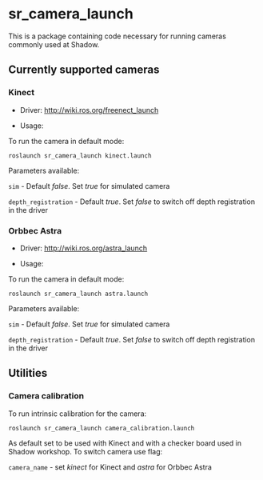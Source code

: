 # sr_camera_launch

This is a package containing code necessary for running cameras commonly used at Shadow.

## Currently supported cameras
### Kinect
- Driver: <http://wiki.ros.org/freenect_launch>

- Usage:

To run the camera in default mode:

`roslaunch sr_camera_launch kinect.launch`

Parameters available:

`sim` - Default *false*. Set *true* for simulated camera

`depth_registration` - Default *true*. Set *false* to switch off depth registration in the driver

### Orbbec Astra
- Driver: <http://wiki.ros.org/astra_launch>

- Usage:

To run the camera in default mode:

`roslaunch sr_camera_launch astra.launch`

Parameters available:

`sim` - Default *false*. Set *true* for simulated camera

`depth_registration` - Default *true*. Set *false* to switch off depth registration in the driver

## Utilities
### Camera calibration
To run intrinsic calibration for the camera:

`roslaunch sr_camera_launch camera_calibration.launch`

As default set to be used with Kinect and with a checker board used in Shadow workshop. To switch camera use flag:

`camera_name` - set *kinect* for Kinect and *astra* for Orbbec Astra
